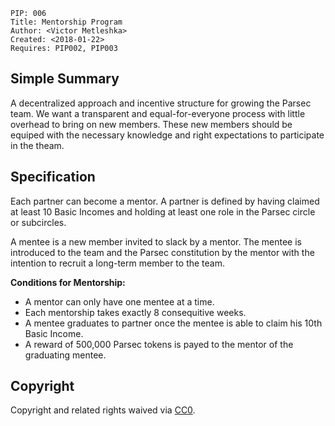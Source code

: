     PIP: 006
    Title: Mentorship Program
    Author: <Victor Metleshka>
    Created: <2018-01-22>
    Requires: PIP002, PIP003


## Simple Summary

A decentralized approach and incentive structure for growing the Parsec team. We want a transparent and equal-for-everyone process with little overhead to bring on new members. These new members should be equiped with the necessary knowledge and right expectations to participate in the theam.

## Specification

Each partner can become a mentor. A partner is defined by having claimed at least 10 Basic Incomes and holding at least one role in the Parsec circle or subcircles.

A mentee is a new member invited to slack by a mentor. The mentee is introduced to the team and the Parsec constitution by the mentor with the intention to recruit a long-term member to the team.

**Conditions for Mentorship:**

- A mentor can only have one mentee at a time.
- Each mentorship takes exactly 8 consequitive weeks.
- A mentee graduates to partner once the mentee is able to claim his 10th Basic Income.
- A reward of 500,000 Parsec tokens is payed to the mentor of the graduating mentee.


## Copyright
Copyright and related rights waived via [CC0](https://creativecommons.org/publicdomain/zero/1.0/).
